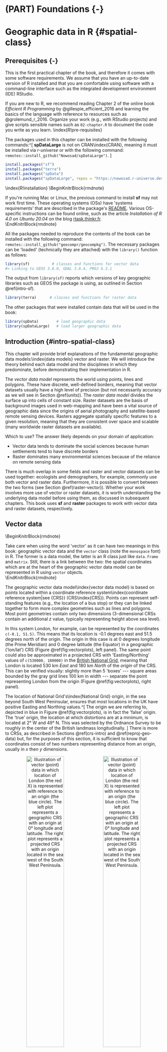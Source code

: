 # (PART) Foundations {-}

# Geographic data in R {#spatial-class}

## Prerequisites {-}

This is the first practical chapter of the book, and therefore it comes with some software requirements.
We assume that you have an up-to-date version of R installed and that you are comfortable using software with a command-line interface such as the integrated development environment (IDE) RStudio.
<!--or VSCode?-->

If you are new to R, we recommend reading Chapter 2 of the online book *Efficient R Programming* by @gillespie_efficient_2016 and learning the basics of the language with reference to resources such as @grolemund_r_2016.
Organize your work (e.g., with RStudio projects) and give scripts sensible names such as `02-chapter.R` to document the code you write as you learn.
\index{R!pre-requisites}

The packages used in this chapter can be installed with the following commands:^[
**spDataLarge** is not on CRAN\index{CRAN}, meaning it must be installed via *r-universe*  or with the following command: `remotes::install_github("Nowosad/spDataLarge")`.
]


```r
install.packages("sf")
install.packages("terra")
install.packages("spData")
install.packages("spDataLarge", repos = "https://nowosad.r-universe.dev")
```

\index{R!installation}
\BeginKnitrBlock{rmdnote}<div class="rmdnote">If you're running Mac or Linux, the previous command to install **sf** may not work first time.
These operating systems (OSs) have 'systems requirements' that are described in the package's [README](https://github.com/r-spatial/sf).
Various OS-specific instructions can be found online, such as the article *Installation of R 4.0 on Ubuntu 20.04* on the blog [rtask.thinkr.fr](https://rtask.thinkr.fr/installation-of-r-4-0-on-ubuntu-20-04-lts-and-tips-for-spatial-packages/).</div>\EndKnitrBlock{rmdnote}

All the packages needed to reproduce the contents of the book can be installed with the following command: `remotes::install_github("geocompr/geocompkg")`.
The necessary packages can be 'loaded' (technically they are attached) with the `library()` function as follows:


```r
library(sf)          # classes and functions for vector data
#> Linking to GEOS 3.8.0, GDAL 3.0.4, PROJ 6.3.1
```

The output from `library(sf)` reports which versions of key geographic libraries such as GEOS the package is using, as outlined in Section \@ref(intro-sf).


```r
library(terra)      # classes and functions for raster data
```

The other packages that were installed contain data that will be used in the book:


```r
library(spData)        # load geographic data
library(spDataLarge)   # load larger geographic data
```

## Introduction {#intro-spatial-class}

This chapter will provide brief explanations of the fundamental geographic data models:\index{data models} vector and raster.
We will introduce the theory behind each data model and the disciplines in which they predominate, before demonstrating their implementation in R.

The *vector data model* represents the world using points, lines and polygons.
These have discrete, well-defined borders, meaning that vector datasets usually have a high level of precision (but not necessarily accuracy as we will see in Section \@ref(units)).
The *raster data model* divides the surface up into cells of constant size.
Raster datasets are the basis of background images used in web-mapping and have been a vital source of geographic data since the origins of aerial photography and satellite-based remote sensing devices.
Rasters aggregate spatially specific features to a given resolution, meaning that they are consistent over space and scalable (many worldwide raster datasets are available).

Which to use?
The answer likely depends on your domain of application:

- Vector data tends to dominate the social sciences because human settlements tend to have discrete borders
- Raster dominates many environmental sciences because of the reliance on remote sensing data

There is much overlap in some fields and raster and vector datasets can be used together:
ecologists and demographers, for example, commonly use both vector and raster data.
Furthermore, it is possible to convert between the two forms (see Section \@ref(raster-vector)).
Whether your work involves more use of vector or raster datasets, it is worth understanding the underlying data model before using them, as discussed in subsequent chapters.
This book uses **sf** and **raster** packages to work with vector data and raster datasets, respectively.

## Vector data

\BeginKnitrBlock{rmdnote}<div class="rmdnote">Take care when using the word 'vector' as it can have two meanings in this book:
geographic vector data and the `vector` class (note the `monospace` font) in R.
The former is a data model, the latter is an R class just like `data.frame` and `matrix`.
Still, there is a link between the two: the spatial coordinates which are at the heart of the geographic vector data model can be represented in R using `vector` objects.</div>\EndKnitrBlock{rmdnote}

The geographic vector data model\index{vector data model} is based on points located within a coordinate reference system\index{coordinate reference system|see {CRS}} (CRS\index{CRS}).
Points can represent self-standing features (e.g., the location of a bus stop) or they can be linked together to form more complex geometries such as lines and polygons.
Most point geometries contain only two dimensions (3-dimensional CRSs contain an additional $z$ value, typically representing height above sea level).

In this system London, for example, can be represented by the coordinates `c(-0.1, 51.5)`.
This means that its location is -0.1 degrees east and 51.5 degrees north of the origin.
The origin in this case is at 0 degrees longitude (the Prime Meridian) and 0 degree latitude (the Equator) in a geographic ('lon/lat') CRS (Figure \@ref(fig:vectorplots), left panel).
The same point could also be approximated in a projected CRS with 'Easting/Northing' values of `c(530000, 180000)` in the [British National Grid](https://en.wikipedia.org/wiki/Ordnance_Survey_National_Grid), meaning that London is located 530 km *East* and 180 km *North* of the $origin$ of the CRS.
This can be verified visually: slightly more than 5 'boxes' --- square areas bounded by the gray grid lines 100 km in width --- separate the point representing London from the origin (Figure \@ref(fig:vectorplots), right panel).

The location of National Grid's\index{National Grid} origin, in the sea beyond South West Peninsular, ensures that most locations in the UK have positive Easting and Northing values.^[
The origin we are referring to, depicted in blue in Figure \@ref(fig:vectorplots), is in fact the 'false' origin.
The 'true' origin, the location at which distortions are at a minimum, is located at 2° W and 49° N.
This was selected by the Ordnance Survey to be roughly in the center of the British landmass longitudinally.
]
There is more to CRSs, as described in Sections \@ref(crs-intro) and \@ref(reproj-geo-data) but, for the purposes of this section, it is sufficient to know that coordinates consist of two numbers representing distance from an origin, usually in $x$ then $y$ dimensions.



<div class="figure" style="text-align: center">
<img src="figures/vector_lonlat.png" alt="Illustration of vector (point) data in which location of London (the red X) is represented with reference to an origin (the blue circle). The left plot represents a geographic CRS with an origin at 0° longitude and latitude. The right plot represents a projected CRS with an origin located in the sea west of the South West Peninsula." width="49%" /><img src="figures/vector_projected.png" alt="Illustration of vector (point) data in which location of London (the red X) is represented with reference to an origin (the blue circle). The left plot represents a geographic CRS with an origin at 0° longitude and latitude. The right plot represents a projected CRS with an origin located in the sea west of the South West Peninsula." width="49%" />
<p class="caption">(\#fig:vectorplots)Illustration of vector (point) data in which location of London (the red X) is represented with reference to an origin (the blue circle). The left plot represents a geographic CRS with an origin at 0° longitude and latitude. The right plot represents a projected CRS with an origin located in the sea west of the South West Peninsula.</p>
</div>

**sf** is a package providing a class system for geographic vector data.
Not only does **sf** supersede **sp**, it also provides a consistent command-line interface to GEOS\index{GEOS} and GDAL\index{GDAL}, superseding **rgeos** and **rgdal** (described in Section \@ref(the-history-of-r-spatial)).
This section introduces **sf** classes in preparation for subsequent chapters (Chapters \@ref(geometric-operations) and \@ref(read-write) cover the GEOS and GDAL interface, respectively).

### An introduction to simple features {#intro-sf}

Simple features is an [open standard](http://portal.opengeospatial.org/files/?artifact_id=25355) developed and endorsed by the Open Geospatial Consortium (OGC), a not-for-profit organization whose activities we will revisit in a later chapter (in Section \@ref(file-formats)).
\index{simple features |see {sf}}
Simple Features is a hierarchical data model that represents a wide range of geometry types.
Of 17 geometry types supported by the specification, only 7 are used in the vast majority of geographic research (see Figure \@ref(fig:sf-ogc));
these core geometry types are fully supported by the R package **sf** [@pebesma_simple_2018].^[
The full OGC standard includes rather exotic geometry types including 'surface' and 'curve' geometry types, which currently have limited application in real world applications.
All 17 types can be represented with the **sf** package, although (as of summer 2018) plotting only works for the 'core 7'.
]

<div class="figure" style="text-align: center">
<img src="figures/sf-classes.png" alt="Simple feature types fully supported by sf." width="60%" />
<p class="caption">(\#fig:sf-ogc)Simple feature types fully supported by sf.</p>
</div>

**sf** can represent all common vector geometry types (raster data classes are not supported by **sf**): points, lines, polygons and their respective 'multi' versions (which group together features of the same type into a single feature).
\index{sf}
\index{sf (package)|see {sf}}
**sf** also supports geometry collections, which can contain multiple geometry types in a single object.
**sf** provides the same functionality (and more) previously provided in three packages --- **sp** for data classes [@R-sp], **rgdal** for data read/write via an interface to GDAL and PROJ [@R-rgdal] and **rgeos** for spatial operations via an interface to GEOS [@R-rgeos].
To re-iterate the message from Chapter 1, geographic R packages have a long history of interfacing with lower level libraries, and **sf** continues this tradition with a unified interface to recent versions of the GEOS library for geometry operations, the GDAL library for reading and writing geographic data files, and the PROJ library for representing and transforming projected coordinate reference systems.
This is a notable achievement that reduces the headspace needed for 'context switching between' different packages and enables access to high-performance geographic libraries.
Documenation on **sf** can be found on its website and in 6 vignettes, which can be loaded as follows:


```r
vignette(package = "sf") # see which vignettes are available
vignette("sf1")          # an introduction to the package
```



As the first vignette explains, simple feature objects in R are stored in a data frame, with geographic data occupying a special column, usually named 'geom' or 'geometry'.
We will use the `world` dataset provided by the **spData**, loaded at the beginning of this chapter (see [nowosad.github.io/spData](https://nowosad.github.io/spData/) for a list of datasets loaded by the package).
`world` is a spatial object containing spatial and attribute columns, the names of which are returned by the function `names()` (the last column contains the geographic information):


```r
names(world)
#>  [1] "iso_a2"    "name_long" "continent" "region_un" "subregion" "type"     
#>  [7] "area_km2"  "pop"       "lifeExp"   "gdpPercap" "geom"
```

The contents of this `geom` column give `sf` objects their spatial powers: `world$geom` is a '[list column](https://jennybc.github.io/purrr-tutorial/ls13_list-columns.html)' that contains all the coordinates of the country polygons.
\index{list column}
The **sf** package provides a `plot()` method for visualizing geographic data:
the following command creates Figure \@ref(fig:world-all).


```r
plot(world)
```

<div class="figure" style="text-align: center">
<img src="02-spatial-data_files/figure-html/world-all-1.png" alt="A spatial plot of the world using the sf package, with a facet for each attribute." width="100%" />
<p class="caption">(\#fig:world-all)A spatial plot of the world using the sf package, with a facet for each attribute.</p>
</div>

Note that instead of creating a single map, as most GIS programs would, the `plot()` command has created multiple maps, one for each variable in the `world` datasets.
This behavior can be useful for exploring the spatial distribution of different variables and is discussed further in Section \@ref(basic-map) below.

Being able to treat spatial objects as regular data frames with spatial powers has many advantages, especially if you are already used to working with data frames.
The commonly used `summary()` function, for example, provides a useful overview of the variables within the `world` object.


```r
summary(world["lifeExp"])
#>     lifeExp                geom    
#>  Min.   :50.6   MULTIPOLYGON :177  
#>  1st Qu.:65.0   epsg:4326    :  0  
#>  Median :72.9   +proj=long...:  0  
#>  Mean   :70.9                      
#>  3rd Qu.:76.8                      
#>  Max.   :83.6                      
#>  NA's   :10
```

Although we have only selected one variable for the `summary` command, it also outputs a report on the geometry.
This demonstrates the 'sticky' behavior of the geometry columns of **sf** objects, meaning the geometry is kept unless the user deliberately removes them, as we'll see in Section \@ref(vector-attribute-manipulation).
The result provides a quick summary of both the non-spatial and spatial data contained in `world`: the mean average life expectancy is 71 years (ranging from less than 51 to more than 83 years with a median of 73 years) across all countries.

\BeginKnitrBlock{rmdnote}<div class="rmdnote">The word `MULTIPOLYGON` in the summary output above refers to the geometry type of features (countries) in the `world` object.
This representation is necessary for countries with islands such as Indonesia and Greece.
Other geometry types are described in Section \@ref(geometry).</div>\EndKnitrBlock{rmdnote}

It is worth taking a deeper look at the basic behavior and contents of this simple feature object, which can usefully be thought of as a '**s**patial data **f**rame'.

`sf` objects are easy to subset.
The code below shows its first two rows and three columns.
The output shows two major differences compared with a regular `data.frame`: the inclusion of additional geographic data (`geometry type`, `dimension`, `bbox` and CRS information - `epsg (SRID)`, `proj4string`), and the presence of a `geometry` column, here named `geom`:


```r
world_mini = world[1:2, 1:3]
world_mini
#> Simple feature collection with 2 features and 3 fields
#> Geometry type: MULTIPOLYGON
#> Dimension:     XY
#> Bounding box:  xmin: -180 ymin: -18.3 xmax: 180 ymax: -0.95
#> Geodetic CRS:  WGS 84
#> # A tibble: 2 × 4
#>   iso_a2 name_long continent                                                geom
#>   <chr>  <chr>     <chr>                                      <MULTIPOLYGON [°]>
#> 1 FJ     Fiji      Oceania   (((-180 -16.6, -180 -16.5, -180 -16, -180 -16.1, -…
#> 2 TZ     Tanzania  Africa    (((33.9 -0.95, 31.9 -1.03, 30.8 -1.01, 30.4 -1.13,…
```

All this may seem rather complex, especially for a class system that is supposed to be simple.
However, there are good reasons for organizing things this way and using **sf**.

Before describing each geometry type that the **sf** package supports, it is worth taking a step back to understand the building blocks of `sf` objects. 
Section \@ref(sf) shows how simple features objects are data frames, with special geometry columns.
These spatial columns are often called `geom` or `geometry`: `world$geom` refers to the spatial element of the `world` object described above.
These geometry columns are 'list columns' of class `sfc` (see Section \@ref(sfc)).
In turn, `sfc` objects are composed of one or more objects of class `sfg`: simple feature geometries that we describe in Section \@ref(sfg).
\index{sf!sfc}
\index{simple feature columns|see {sf!sfc}}

To understand how the spatial components of simple features work, it is vital to understand simple feature geometries.
For this reason we cover each currently supported simple features geometry type in Section \@ref(geometry) before moving on to describe how these can be represented in R using `sfg` objects, which form the basis of `sfc` and eventually full `sf` objects.

\BeginKnitrBlock{rmdnote}<div class="rmdnote">The preceding code chunk uses `=` to create a new object called `world_mini` in the command `world_mini = world[1:2, 1:3]`.
This is called assignment.
An equivalent command to achieve the same result is `world_mini <- world[1:2, 1:3]`.
Although 'arrow assigment' is more commonly used, we use 'equals assignment' because it's slightly faster to type and easier to teach due to compatibility with commonly used languages such as Python and JavaScript.
Which to use is largely a matter of preference as long as you're consistent (packages such as **styler** can be used to change style).</div>\EndKnitrBlock{rmdnote}

### Why simple features?

Simple features is a widely supported data model that underlies data structures in many GIS applications including QGIS\index{QGIS} and PostGIS\index{PostGIS}.
A major advantage of this is that using the data model ensures your work is cross-transferable to other set-ups, for example importing from and exporting to spatial databases.
\index{sf!why simple features}

A more specific question from an R perspective is "why use the **sf** package when **sp** is already tried and tested"?
There are many reasons (linked to the advantages of the simple features model):

- Fast reading and writing of data
- Enhanced plotting performance
- **sf** objects can be treated as data frames in most operations
- **sf** functions can be combined using `%>%` operator and works well with the [tidyverse](http://tidyverse.org/) collection of R packages\index{tidyverse}.
- **sf** function names are relatively consistent and intuitive (all begin with `st_`)

Due to such advantages, some spatial packages (including **tmap**, **mapview** and **tidycensus**) have added support for **sf**.
However, it will take many years for most packages to transition and some will never switch.
Fortunately, these can still be used in a workflow based on `sf` objects, by converting them to the `Spatial` class used in **sp**: 


```r
library(sp)
world_sp = as(world, Class = "Spatial")
# sp functions ...
```

`Spatial` objects can be converted back to `sf` in the same way or with `st_as_sf()`:


```r
world_sf = st_as_sf(world_sp)
```

### Basic map making {#basic-map}

Basic maps are created in **sf** with `plot()`.
By default this creates a multi-panel plot (like **sp**'s `spplot()`), one sub-plot for each variable of the object, as illustrated in the left-hand panel in Figure \@ref(fig:sfplot).
A legend or 'key' with a continuous color is produced if the object to be plotted has a single variable (see the right-hand panel).
Colors can also be set with `col = `, although this will not create a continuous palette or a legend. 
\index{map making!basic}


```r
plot(world[3:6])
plot(world["pop"])
```

<div class="figure" style="text-align: center">
<img src="02-spatial-data_files/figure-html/sfplot-1.png" alt="Plotting with sf, with multiple variables (left) and a single variable (right)." width="49%" /><img src="02-spatial-data_files/figure-html/sfplot-2.png" alt="Plotting with sf, with multiple variables (left) and a single variable (right)." width="49%" />
<p class="caption">(\#fig:sfplot)Plotting with sf, with multiple variables (left) and a single variable (right).</p>
</div>

Plots are added as layers to existing images by setting `add = TRUE`.^[
`plot()`ing of **sf** objects uses `sf:::plot.sf()` behind the scenes.
`plot()` is a generic method that behaves differently depending on the class of object being plotted.
]
To demonstrate this, and to provide a taster of content covered in Chapters \@ref(attr) and \@ref(spatial-operations) on attribute and spatial data operations, the subsequent code chunk combines countries in Asia:


```r
world_asia = world[world$continent == "Asia", ]
asia = st_union(world_asia)
```

We can now plot the Asian continent over a map of the world.
Note that the first plot must only have one facet for `add = TRUE` to work.
If the first plot has a key, `reset = FALSE` must be used (result not shown):


```r
plot(world["pop"], reset = FALSE)
plot(asia, add = TRUE, col = "red")
```

Adding layers in this way can be used to verify the geographic correspondence between layers: 
the `plot()` function is fast to execute and requires few lines of code, but does not create interactive maps with a wide range of options.
For more advanced map making we recommend using dedicated visualization packages such as **tmap** (see Chapter \@ref(adv-map)).

### Base plot arguments {#base-args}

There are various ways to modify maps with **sf**'s `plot()` method.
Because **sf** extends base R plotting methods `plot()`'s arguments such as `main =` (which specifies the title of the map) work with `sf` objects (see `?graphics::plot` and `?par`).^[
Note: many plot arguments are ignored in facet maps, when more than one `sf` column is plotted.
]
\index{base plot|see {map making}}
\index{map making!base plotting}

Figure \@ref(fig:contpop) illustrates this flexibility by overlaying circles, whose diameters (set with `cex =`) represent country populations, on a map of the world.
An unprojected version of this figure can be created with the following commands (see exercises at the end of this chapter and the script [`02-contplot.R`](https://github.com/Robinlovelace/geocompr/blob/main/code/02-contpop.R) to reproduce Figure \@ref(fig:contpop)):


```r
plot(world["continent"], reset = FALSE)
cex = sqrt(world$pop) / 10000
world_cents = st_centroid(world, of_largest = TRUE)
plot(st_geometry(world_cents), add = TRUE, cex = cex)
```

<div class="figure" style="text-align: center">
<img src="02-spatial-data_files/figure-html/contpop-1.png" alt="Country continents (represented by fill color) and 2015 populations (represented by circles, with area proportional to population)." width="100%" />
<p class="caption">(\#fig:contpop)Country continents (represented by fill color) and 2015 populations (represented by circles, with area proportional to population).</p>
</div>

The code above uses the function `st_centroid()` to convert one geometry type (polygons) to another (points) (see Chapter \@ref(geometric-operations)), the aesthetics of which are varied with the `cex` argument.

\index{bounding box}
**sf**'s plot method also has arguments specific to geographic data. `expandBB`, for example, can be used to plot an `sf` object in context:
it takes a numeric vector of length four that expands the bounding box of the plot relative to zero in the following order: bottom, left, top, right.
This is used to plot India in the context of its giant Asian neighbors, with an emphasis on China to the east, in the following code chunk, which generates Figure \@ref(fig:china) (see exercises below on adding text to plots):


```r
india = world[world$name_long == "India", ]
plot(st_geometry(india), expandBB = c(0, 0.2, 0.1, 1), col = "gray", lwd = 3)
plot(world_asia[0], add = TRUE)
```

<div class="figure" style="text-align: center">
<img src="02-spatial-data_files/figure-html/china-1.png" alt="India in context, demonstrating the expandBB argument." width="50%" />
<p class="caption">(\#fig:china)India in context, demonstrating the expandBB argument.</p>
</div>

Note the use of `[0]` to keep only the geometry column and `lwd` to emphasize India.
See Section \@ref(other-mapping-packages) for other visualization techniques for representing a range of geometry types, the subject of the next section.

### Geometry types {#geometry}

Geometries are the basic building blocks of simple features.
Simple features in R can take on one of the 17 geometry types supported by the **sf** package.
\index{geometry types|see {sf!geometry types}}
\index{sf!geometry types}
In this chapter we will focus on the seven most commonly used types: `POINT`, `LINESTRING`, `POLYGON`, `MULTIPOINT`, `MULTILINESTRING`, `MULTIPOLYGON` and `GEOMETRYCOLLECTION`.
Find the whole list of possible feature types in [the PostGIS manual ](http://postgis.net/docs/using_postgis_dbmanagement.html).

Generally, well-known binary (WKB) or well-known text (WKT) are the standard encoding for simple feature geometries.
\index{well-known text}
\index{WKT|see {well-known text}}
\index{well-known binary}
WKB representations are usually hexadecimal strings easily readable for computers.
This is why GIS and spatial databases use WKB to transfer and store geometry objects.
WKT, on the other hand, is a human-readable text markup description of simple features. 
Both formats are exchangeable, and if we present one, we will naturally choose the WKT representation.

The basis for each geometry type is the point. 
A point is simply a coordinate in 2D, 3D or 4D space (see `vignette("sf1")` for more information) such as (see left panel in Figure \@ref(fig:sfcs)):
\index{sf!point}

- `POINT (5 2)`

\index{sf!linestring}
A linestring is a sequence of points with a straight line connecting the points, for example (see middle panel in Figure \@ref(fig:sfcs)):

- `LINESTRING (1 5, 4 4, 4 1, 2 2, 3 2)`

A polygon is a sequence of points that form a closed, non-intersecting ring.
Closed means that the first and the last point of a polygon have the same coordinates (see right panel in Figure \@ref(fig:sfcs)).^[
By definition, a polygon has one exterior boundary (outer ring) and can have zero or more interior boundaries (inner rings), also known as holes.
A polygon with a hole would be, for example, `POLYGON ((1 5, 2 2, 4 1, 4 4, 1 5), (2 4, 3 4, 3 3, 2 3, 2 4))`
]
\index{sf!hole}

- Polygon without a hole: `POLYGON ((1 5, 2 2, 4 1, 4 4, 1 5))`

<div class="figure" style="text-align: center">
<img src="02-spatial-data_files/figure-html/sfcs-1.png" alt="Illustration of point, linestring and polygon geometries." width="100%" />
<p class="caption">(\#fig:sfcs)Illustration of point, linestring and polygon geometries.</p>
</div>



So far we have created geometries with only one geometric entity per feature.
However, **sf** also allows multiple geometries to exist within a single feature (hence the term 'geometry collection') using "multi" version of each geometry type:
\index{sf!multi features}

- Multipoint: `MULTIPOINT (5 2, 1 3, 3 4, 3 2)`
- Multilinestring: `MULTILINESTRING ((1 5, 4 4, 4 1, 2 2, 3 2), (1 2, 2 4))`
- Multipolygon: `MULTIPOLYGON (((1 5, 2 2, 4 1, 4 4, 1 5), (0 2, 1 2, 1 3, 0 3, 0 2)))`

<div class="figure" style="text-align: center">
<img src="02-spatial-data_files/figure-html/multis-1.png" alt="Illustration of multi* geometries." width="100%" />
<p class="caption">(\#fig:multis)Illustration of multi* geometries.</p>
</div>

Finally, a geometry collection can contain any combination of geometries including (multi)points and linestrings (see Figure \@ref(fig:geomcollection)):
\index{sf!geometry collection}

- Geometry collection: `GEOMETRYCOLLECTION (MULTIPOINT (5 2, 1 3, 3 4, 3 2), LINESTRING (1 5, 4 4, 4 1, 2 2, 3 2))`

<div class="figure" style="text-align: center">
<img src="02-spatial-data_files/figure-html/geomcollection-1.png" alt="Illustration of a geometry collection." width="33%" />
<p class="caption">(\#fig:geomcollection)Illustration of a geometry collection.</p>
</div>

### Simple feature geometries (sfg) {#sfg}

The `sfg` class represents the different simple feature geometry types in R: point, linestring, polygon (and their 'multi' equivalents, such as multipoints) or geometry collection.
\index{simple feature geometries|see {sf!sfg}}

Usually you are spared the tedious task of creating geometries on your own since you can simply import an already existing spatial file.
However, there are a set of functions to create simple feature geometry objects (`sfg`) from scratch if needed.
The names of these functions are simple and consistent, as they all start with the `st_`  prefix and end with the name of the geometry type in lowercase letters:

- A point: `st_point()`
- A linestring: `st_linestring()`
- A polygon: `st_polygon()`
- A multipoint: `st_multipoint()`
- A multilinestring: `st_multilinestring()`
- A multipolygon: `st_multipolygon()`
- A geometry collection: `st_geometrycollection()`

`sfg` objects can be created from three base R data types:

1. A numeric vector: a single point
2. A matrix: a set of points, where each row represents a point, a multipoint or linestring
3. A list: a collection of objects such as matrices, multilinestrings or geometry collections

The function `st_point()` creates single points from numeric vectors:


```r
st_point(c(5, 2))                 # XY point
#> POINT (5 2)
st_point(c(5, 2, 3))              # XYZ point
#> POINT Z (5 2 3)
st_point(c(5, 2, 1), dim = "XYM") # XYM point
#> POINT M (5 2 1)
st_point(c(5, 2, 3, 1))           # XYZM point
#> POINT ZM (5 2 3 1)
```

The results show that XY (2D coordinates), XYZ (3D coordinates) and XYZM (3D with an additional variable, typically measurement accuracy) point types are created from vectors of length 2, 3, and 4, respectively. 
The XYM type must be specified using the `dim` argument (which is short for dimension).

By contrast, use matrices in the case of multipoint (`st_multipoint()`) and linestring (`st_linestring()`) objects:


```r
# the rbind function simplifies the creation of matrices
## MULTIPOINT
multipoint_matrix = rbind(c(5, 2), c(1, 3), c(3, 4), c(3, 2))
st_multipoint(multipoint_matrix)
#> MULTIPOINT ((5 2), (1 3), (3 4), (3 2))
## LINESTRING
linestring_matrix = rbind(c(1, 5), c(4, 4), c(4, 1), c(2, 2), c(3, 2))
st_linestring(linestring_matrix)
#> LINESTRING (1 5, 4 4, 4 1, 2 2, 3 2)
```

Finally, use lists for the creation of multilinestrings, (multi-)polygons and geometry collections:


```r
## POLYGON
polygon_list = list(rbind(c(1, 5), c(2, 2), c(4, 1), c(4, 4), c(1, 5)))
st_polygon(polygon_list)
#> POLYGON ((1 5, 2 2, 4 1, 4 4, 1 5))
```


```r
## POLYGON with a hole
polygon_border = rbind(c(1, 5), c(2, 2), c(4, 1), c(4, 4), c(1, 5))
polygon_hole = rbind(c(2, 4), c(3, 4), c(3, 3), c(2, 3), c(2, 4))
polygon_with_hole_list = list(polygon_border, polygon_hole)
st_polygon(polygon_with_hole_list)
#> POLYGON ((1 5, 2 2, 4 1, 4 4, 1 5), (2 4, 3 4, 3 3, 2 3, 2 4))
```


```r
## MULTILINESTRING
multilinestring_list = list(rbind(c(1, 5), c(4, 4), c(4, 1), c(2, 2), c(3, 2)), 
                            rbind(c(1, 2), c(2, 4)))
st_multilinestring((multilinestring_list))
#> MULTILINESTRING ((1 5, 4 4, 4 1, 2 2, 3 2), (1 2, 2 4))
```


```r
## MULTIPOLYGON
multipolygon_list = list(list(rbind(c(1, 5), c(2, 2), c(4, 1), c(4, 4), c(1, 5))),
                         list(rbind(c(0, 2), c(1, 2), c(1, 3), c(0, 3), c(0, 2))))
st_multipolygon(multipolygon_list)
#> MULTIPOLYGON (((1 5, 2 2, 4 1, 4 4, 1 5)), ((0 2, 1 2, 1 3, 0 3, 0 2)))
```


```r
## GEOMETRYCOLLECTION
gemetrycollection_list = list(st_multipoint(multipoint_matrix),
                              st_linestring(linestring_matrix))
st_geometrycollection(gemetrycollection_list)
#> GEOMETRYCOLLECTION (MULTIPOINT (5 2, 1 3, 3 4, 3 2),
#>   LINESTRING (1 5, 4 4, 4 1, 2 2, 3 2))
```

### Simple feature columns (sfc) {#sfc}

One `sfg` object contains only a single simple feature geometry. 
A simple feature geometry column (`sfc`) is a list of `sfg` objects, which is additionally able to contain information about the coordinate reference system in use.
For instance, to combine two simple features into one object with two features, we can use the `st_sfc()` function. 
\index{sf!simple feature columns (sfc)}
This is important since `sfc` represents the geometry column in **sf** data frames:


```r
# sfc POINT
point1 = st_point(c(5, 2))
point2 = st_point(c(1, 3))
points_sfc = st_sfc(point1, point2)
points_sfc
#> Geometry set for 2 features 
#> Geometry type: POINT
#> Dimension:     XY
#> Bounding box:  xmin: 1 ymin: 2 xmax: 5 ymax: 3
#> CRS:           NA
#> POINT (5 2)
#> POINT (1 3)
```

In most cases, an `sfc` object contains objects of the same geometry type.
Therefore, when we convert `sfg` objects of type polygon into a simple feature geometry column, we would also end up with an `sfc` object of type polygon, which can be verified with `st_geometry_type()`. 
Equally, a geometry column of multilinestrings would result in an `sfc` object of type multilinestring:


```r
# sfc POLYGON
polygon_list1 = list(rbind(c(1, 5), c(2, 2), c(4, 1), c(4, 4), c(1, 5)))
polygon1 = st_polygon(polygon_list1)
polygon_list2 = list(rbind(c(0, 2), c(1, 2), c(1, 3), c(0, 3), c(0, 2)))
polygon2 = st_polygon(polygon_list2)
polygon_sfc = st_sfc(polygon1, polygon2)
st_geometry_type(polygon_sfc)
#> [1] POLYGON POLYGON
#> 18 Levels: GEOMETRY POINT LINESTRING POLYGON MULTIPOINT ... TRIANGLE
```


```r
# sfc MULTILINESTRING
multilinestring_list1 = list(rbind(c(1, 5), c(4, 4), c(4, 1), c(2, 2), c(3, 2)), 
                            rbind(c(1, 2), c(2, 4)))
multilinestring1 = st_multilinestring((multilinestring_list1))
multilinestring_list2 = list(rbind(c(2, 9), c(7, 9), c(5, 6), c(4, 7), c(2, 7)), 
                            rbind(c(1, 7), c(3, 8)))
multilinestring2 = st_multilinestring((multilinestring_list2))
multilinestring_sfc = st_sfc(multilinestring1, multilinestring2)
st_geometry_type(multilinestring_sfc)
#> [1] MULTILINESTRING MULTILINESTRING
#> 18 Levels: GEOMETRY POINT LINESTRING POLYGON MULTIPOINT ... TRIANGLE
```

It is also possible to create an `sfc` object from `sfg` objects with different geometry types:


```r
# sfc GEOMETRY
point_multilinestring_sfc = st_sfc(point1, multilinestring1)
st_geometry_type(point_multilinestring_sfc)
#> [1] POINT           MULTILINESTRING
#> 18 Levels: GEOMETRY POINT LINESTRING POLYGON MULTIPOINT ... TRIANGLE
```

As mentioned before, `sfc` objects can additionally store information on the coordinate reference systems (CRS).
To specify a certain CRS, we can use the `epsg (SRID)` or `proj4string` attributes of an `sfc` object.
The default value of `epsg (SRID)` and `proj4string` is `NA` (*Not Available*), as can be verified with `st_crs()`:


```r
st_crs(points_sfc)
#> Coordinate Reference System: NA
```

All geometries in an `sfc` object must have the same CRS.
We can add coordinate reference system as a `crs` argument of `st_sfc()`. 
This argument accepts an integer with the `epsg` code such as `4326`, which automatically adds the 'proj4string' (see Section \@ref(crs-intro)):


```r
# EPSG definition
points_sfc_wgs = st_sfc(point1, point2, crs = 4326)
st_crs(points_sfc_wgs)
#> Coordinate Reference System:
#>   User input: EPSG:4326 
#>   wkt:
#> GEOGCRS["WGS 84",
#>     DATUM["World Geodetic System 1984",
#>         ELLIPSOID["WGS 84",6378137,298.257223563,
#>             LENGTHUNIT["metre",1]]],
#>     PRIMEM["Greenwich",0,
#>         ANGLEUNIT["degree",0.0174532925199433]],
#>     CS[ellipsoidal,2],
#>         AXIS["geodetic latitude (Lat)",north,
#>             ORDER[1],
#>             ANGLEUNIT["degree",0.0174532925199433]],
#>         AXIS["geodetic longitude (Lon)",east,
#>             ORDER[2],
#>             ANGLEUNIT["degree",0.0174532925199433]],
#>     USAGE[
#>         SCOPE["unknown"],
#>         AREA["World"],
#>         BBOX[-90,-180,90,180]],
#>     ID["EPSG",4326]]
```

It also accepts a raw proj4string (result not shown):


```r
# PROJ4STRING definition
st_sfc(point1, point2, crs = "+proj=longlat +datum=WGS84 +no_defs")
```

\BeginKnitrBlock{rmdnote}<div class="rmdnote">Sometimes `st_crs()` will return a `proj4string` but not an `epsg` code. 
This is because there is no general method to convert from `proj4string` to `epsg` (see Chapter \@ref(reproj-geo-data)).</div>\EndKnitrBlock{rmdnote}

### The sf class {#sf}

Sections \@ref(geometry) to \@ref(sfc) deal with purely geometric objects, 'sf geometry' and 'sf column' objects, respectively.
These are geographic building blocks of geographic vector data represented as simple features.
The final building block is non-geographic attributes, representing the name of the feature or other attributes such as measured values, groups, and other things.
\index{sf!class}

To illustrate attributes, we will represent a temperature of 25°C in London on June 21^st^, 2017.
This example contains a geometry (the coordinates), and three attributes with three different classes (place name, temperature and date).^[
Other attributes might include an urbanity category (city or village), or a remark if the measurement was made using an automatic station.
]
Objects of class `sf` represent such data by combining the attributes (`data.frame`) with the simple feature geometry column (`sfc`).
They are created with `st_sf()` as illustrated below, which creates the London example described above:


```r
lnd_point = st_point(c(0.1, 51.5))                 # sfg object
lnd_geom = st_sfc(lnd_point, crs = 4326)           # sfc object
lnd_attrib = data.frame(                           # data.frame object
  name = "London",
  temperature = 25,
  date = as.Date("2017-06-21")
  )
lnd_sf = st_sf(lnd_attrib, geometry = lnd_geom)    # sf object
```

What just happened? First, the coordinates were used to create the simple feature geometry (`sfg`).
Second, the geometry was converted into a simple feature geometry column (`sfc`), with a CRS.
Third, attributes were stored in a `data.frame`, which was combined with the `sfc` object with `st_sf()`.
This results in an `sf` object, as demonstrated below (some output is omitted):


```r
lnd_sf
#> Simple feature collection with 1 features and 3 fields
#> ...
#>     name temperature       date         geometry
#> 1 London          25 2017-06-21 POINT (0.1 51.5)
```


```r
class(lnd_sf)
#> [1] "sf"         "data.frame"
```

The result shows that `sf` objects actually have two classes, `sf` and `data.frame`.
Simple features are simply data frames (square tables), but with spatial attributes stored in a list column, usually called `geometry`, as described in Section \@ref(intro-sf).
This duality is central to the concept of simple features:
most of the time a `sf` can be treated as and behaves like a `data.frame`.
Simple features are, in essence, data frames with a spatial extension.



## Raster data

The spatial raster data model represents the world with the continuous grid of cells (often also called pixels; Figure \@ref(fig:raster-intro-plot):A).
This data model often refers to so-called regular grids, in which each cell has the same, constant size -- and we will focus on the regular grids in this book only.
However, several other types of grids exist, including rotated, sheared, rectilinear, and curvilinear grids (see Chapter 1 of @pebesma_spatial_2022 or Chapter 2 of @tennekes_elegant_2022).

The raster data model usually consists of a raster header\index{raster!header}
and a matrix (with rows and columns) representing equally spaced cells (often also called pixels; Figure \@ref(fig:raster-intro-plot):A).^[
Depending on the file format the header is part of the actual image data file, e.g., GeoTIFF, or stored in an extra header or world file, e.g., ASCII grid formats. 
There is also the headerless (flat) binary raster format which should facilitate the import into various software programs.]
The raster header\index{raster!header} defines the coordinate reference system, the extent and the origin.
\index{raster}
\index{raster data model}
The origin (or starting point) is frequently the coordinate of the lower-left corner of the matrix (the **terra** package, however, uses the upper left corner, by default (Figure  \@ref(fig:raster-intro-plot):B)).
The header defines the extent via the number of columns, the number of rows and the cell size resolution.
Hence, starting from the origin, we can easily access and modify each single cell by either using the ID of a cell (Figure  \@ref(fig:raster-intro-plot):B) or by explicitly specifying the rows and columns.
This matrix representation avoids storing explicitly the coordinates for the four corner points (in fact it only stores one coordinate, namely the origin) of each cell corner as would be the case for rectangular vector polygons.
This and map algebra (Section \@ref(map-algebra)) makes raster processing much more efficient and faster than vector data processing.
However, in contrast to vector data, the cell of one raster layer can only hold a single value.
The value might be numeric or categorical (Figure \@ref(fig:raster-intro-plot):C).

<div class="figure" style="text-align: center">
<img src="02-spatial-data_files/figure-html/raster-intro-plot-1.png" alt="Raster data types: (A) cell IDs, (B) cell values, (C) a colored raster map." width="100%" />
<p class="caption">(\#fig:raster-intro-plot)Raster data types: (A) cell IDs, (B) cell values, (C) a colored raster map.</p>
</div>

Raster maps usually represent continuous phenomena such as elevation, temperature, population density or spectral data (Figure \@ref(fig:raster-intro-plot2)).
Of course, we can represent discrete features such as soil or land-cover classes also with the help of a raster data model (Figure \@ref(fig:raster-intro-plot2)).
Consequently, the discrete borders of these features become blurred, and depending on the spatial task a vector representation might be more suitable.

<div class="figure" style="text-align: center">
<img src="02-spatial-data_files/figure-html/raster-intro-plot2-1.png" alt="Examples of continuous and categorical rasters." width="100%" />
<p class="caption">(\#fig:raster-intro-plot2)Examples of continuous and categorical rasters.</p>
</div>

### R packages for raster data handling

<!--jn:toDo - update:-->
<!-- one intro paragraph about terra + stars -->
<!-- maybe also add comparison table -->



### An introduction to terra

The **terra** package supports raster objects in R. 
It provides an extensive set of functions to create, read, export, manipulate and process raster datasets.
Aside from general raster data manipulation, **terra** provides many low-level functions that can form the basis to develop more advanced raster functionality.
\index{terra (package)|see {terra}}
**terra** also lets you work on large raster datasets that are too large to fit into the main memory. 
In this case, **terra** provides the possibility to divide the raster into smaller chunks, and processes these iteratively instead of loading the whole raster file into RAM.

For the illustration of **terra** concepts, we will use datasets from the **spDataLarge**.
It consists of a few raster objects and one vector object covering an area of the Zion National Park (Utah, USA).
For example, `srtm.tif` is a digital elevation model of this area (for more details, see its documentation `?srtm`).
First, let's create a `SpatRaster` object named `my_rast`:


```r
raster_filepath = system.file("raster/srtm.tif", package = "spDataLarge")
my_rast = rast(raster_filepath)
```

Typing the name of the raster into the console, will print out the raster header (dimensions, resolution, extent, CRS) and some additional information (class, data source, summary of the raster values): 


```r
my_rast
#> class       : SpatRaster 
#> dimensions  : 457, 465, 1  (nrow, ncol, nlyr)
#> resolution  : 0.000833, 0.000833  (x, y)
#> extent      : -113, -113, 37.1, 37.5  (xmin, xmax, ymin, ymax)
#> coord. ref. : lon/lat WGS 84 (EPSG:4326) 
#> source      : srtm.tif 
#> name        : srtm 
#> min value   : 1024 
#> max value   : 2892
```

Dedicated functions report each component: `dim(my_rast)` returns the number of rows, columns and layers; `ncell()` the number of cells (pixels); `res()` the spatial resolution; `ext()` its spatial extent; and `crs()` its coordinate reference system (raster reprojection is covered in Section \@ref(reprojecting-raster-geometries)).
`inMemory()` reports whether the raster data is stored in memory or on disk.

`help("terra-package")` returns a full list of all available **terra** functions.

### Basic map making {#basic-map-raster}

Similar to the **sf** package, **terra** also provides `plot()` methods for its own classes.
\index{map making!basic raster}


```r
plot(my_rast)
```

<div class="figure" style="text-align: center">
<img src="02-spatial-data_files/figure-html/basic-new-raster-plot-1.png" alt="Basic raster plot." width="100%" />
<p class="caption">(\#fig:basic-new-raster-plot)Basic raster plot.</p>
</div>

There are several other approaches for plotting raster data in R that are outside the scope of this section, including:

- `plotRGB()` function from the **terra** package to create *a Red-Green-Blue plot* based on three layers in a `SpatRaster` object
- packages such as **tmap** to create static and interactive maps of raster and vector objects (see Chapter \@ref(adv-map)) 
- functions, for example `levelplot()` from the **rasterVis** package, to create facets, a common technique for visualizing change over time

### Raster classes {#raster-classes}

The `SpatRaster` class represents rasters object in **terra**.
The easiest way to create a raster object in R is to read-in a raster file from disk or from a server (Section \@ref(raster-data-1).
\index{raster!class}


```r
single_raster_file = system.file("raster/srtm.tif", package = "spDataLarge")
single_rast = rast(raster_filepath)
```

The **terra** package supports numerous drivers with the help of the GDAL library.
Rasters from files are usually not read entirely into RAM, with an exception of their header and a pointer to the file itself.

Rasters can also be created from scratch using the same `rast()` function.
This is illustrated in the subsequent code chunk, which results in a new `SpatRaster` object.
The resulting raster consists of 36 cells (6 columns and 6 rows specified by `nrows` and `ncols`) centered around the Prime Meridian and the Equator (see `xmin`, `xmax`, `ymin` and `ymax` parameters).
The default CRS of raster objects is WGS84, but can be changed with the `crs` argument.
This means the unit of the resolution is in degrees which we set to 0.5 (`resolution`). 
Values (`vals`) are assigned to each cell: 1 to cell 1, 2 to cell 2, and so on.
Remember: `rast()` fills cells row-wise (unlike `matrix()`) starting at the upper left corner, meaning the top row contains the values 1 to 6, the second 7 to 12, etc.


```r
new_raster = rast(nrows = 6, ncols = 6, resolution = 0.5, 
                  xmin = -1.5, xmax = 1.5, ymin = -1.5, ymax = 1.5,
                  vals = 1:36)
```

For other ways of creating raster objects, see `?rast`.

The `SpatRaster` class also handles multiple layers, which typically correspond to a single multispectral satellite file or a time-series of rasters.


```r
multi_raster_file = system.file("raster/landsat.tif", package = "spDataLarge")
multi_rast = rast(multi_raster_file)
multi_rast
#> class       : SpatRaster 
#> dimensions  : 1428, 1128, 4  (nrow, ncol, nlyr)
#> resolution  : 30, 30  (x, y)
#> extent      : 301905, 335745, 4111245, 4154085  (xmin, xmax, ymin, ymax)
#> coord. ref. : WGS 84 / UTM zone 12N (EPSG:32612) 
#> source      : landsat.tif 
#> names       : lan_1, lan_2, lan_3, lan_4 
#> min values  :  7550,  6404,  5678,  5252 
#> max values  : 19071, 22051, 25780, 31961
```

`nlyr()` retrieves the number of layers stored in a `SpatRaster` object:


```r
nlyr(multi_rast)
#> [1] 4
```

For multi-layer raster objects, layers can be selected with `terra::subset()`.^[The `[[` and `$` operators can also be used for layers' selection.]
It accepts a layer number or its name as the second argument:


```r
multi_rast3 = subset(multi_rast, 3)
multi_rast4 = subset(multi_rast, 4)
```

The opposite operation, combining several `SpatRaster` objects into one, can be done using the `c` function:


```r
multi_rast34 = c(multi_rast3, multi_rast4)
```

\BeginKnitrBlock{rmdnote}<div class="rmdnote">Most `SpatRaster` objects do not store raster values, but rather a pointer to the file itself.
This has a significant side-effect -- they cannot be directly saved to `".rds"` or `".rda"` files or used in cluster computing.
In these cases, there are two possible solutions: (1) use of the `wrap()` function that creates a special kind of temporary object that can be saved as an R object or using in cluster computing, or (2) save the object as a regular raster with `writeRaster()`.</div>\EndKnitrBlock{rmdnote}

<!--jn:toDo-->
<!--consider new section with other data models-->
<!-- e.g. point clouds, data cubes, meshes, etc. -->

## Coordinate Reference Systems {#crs-intro}

\index{CRS!introduction}
Vector and raster spatial data types share concepts intrinsic to spatial data.
Perhaps the most fundamental of these is the Coordinate Reference System (CRS), which defines how the spatial elements of the data relate to the surface of the Earth (or other bodies).
CRSs are either geographic or projected, as introduced at the beginning of this chapter (see Figure \@ref(fig:vectorplots)).
This section will explain each type, laying the foundations for Section \@ref(reproj-geo-data) on CRS transformations.

### Geographic coordinate systems

\index{CRS!geographic}
Geographic coordinate systems identify any location on the Earth's surface using two values --- longitude and latitude (see left panel of Figure \@ref(fig:vector-crs)). 
*Longitude* is location in the East-West direction in angular distance from the Prime Meridian plane.
*Latitude* is angular distance North or South of the equatorial plane.
Distances in geographic CRSs are therefore not measured in meters.
This has important consequences, as demonstrated in Section \@ref(reproj-geo-data).

The surface of the Earth in geographic coordinate systems is represented by a spherical or ellipsoidal surface.
Spherical models assume that the Earth is a perfect sphere of a given radius -- they have the advantage of simplicity but, at the same time, they are inaccurate: the Earth is not a sphere!
Ellipsoidal models are defined by two parameters: the equatorial radius and the polar radius.
These are suitable because the Earth is compressed: the equatorial radius is around 11.5 km longer than the polar radius [@maling_coordinate_1992].^[
The degree of compression is often referred to as *flattening*, defined in terms of the equatorial radius ($a$) and polar radius ($b$) as follows: $f = (a - b) / a$. The terms *ellipticity* and *compression* can also be used.
Because $f$ is a rather small value, digital ellipsoid models use the 'inverse flattening' ($rf = 1/f$) to define the Earth's compression.
Values of $a$ and $rf$ in various ellipsoidal models can be seen by executing `sf_proj_info(type = "ellps")`.
]

Ellipsoids are part of a wider component of CRSs: the *datum*.
This contains information on what ellipsoid to use and the precise relationship between the Cartesian coordinates and location on the Earth's surface.
There are two types of datum --- geocentric (such as `WGS84`) and local (such as `NAD83`).
You can see examples of these two types of datums in Figure \@ref(fig:datum-fig).
Black lines represent a *geocentric datum*, which center is located in the Earth's center of gravity and is not optimized for a specific location.
In a *local datum*, shown as a purple dashed line, the ellipsoidal surface is shifted to align with the surface at a particular location.
These allow local variations in Earth's surface, for example due to large mountain ranges, to be accounted for in a local CRS.
This can be seen in Figure \@ref(fig:datum-fig), where the local datum is fitted to the area of Philippines, but is misaligned with most of the rest of the planet's surface. 
Both datums in Figure \@ref(fig:datum-fig) are put on top of a geoid - a model of global mean sea level.^[Please note that the geoid on the Figure exaggerates the bumpy surface of the geoid by a factor of 10,000 to highlight the irregular shape of the planet.]

(ref:datum-fig) Geocentric and local geodetic datums shown on top of a geoid (in false color and the vertical exaggeration by 10,000 scale factor). Image of the geoid is adapted from the work of @essd-11-647-2019.

<div class="figure" style="text-align: center">
<img src="figures/02_datum_fig.png" alt="(ref:datum-fig)" width="100%" />
<p class="caption">(\#fig:datum-fig)(ref:datum-fig)</p>
</div>

### Projected coordinate reference systems 

\index{CRS!projected}
All projected CRSs are based on a geographic CRS, described in the previous section, and rely on map projections to convert the three-dimensional surface of the Earth into Easting and Northing (x and y) values in a projected CRS.
Projected CRSs are based on Cartesian coordinates on an implicitly flat surface (right panel of Figure \@ref(fig:vector-crs)).
They have an origin, x and y axes, and a linear unit of measurement such as meters.

This transition cannot be done without adding some deformations.
Therefore, some properties of the Earth's surface are distorted in this process, such as area, direction, distance, and shape.
A projected coordinate system can preserve only one or two of those properties.
Projections are often named based on a property they preserve: equal-area preserves area, azimuthal preserve direction, equidistant preserve distance, and conformal preserve local shape.

There are three main groups of projection types - conic, cylindrical, and planar (azimuthal).
In a conic projection, the Earth's surface is projected onto a cone along a single line of tangency or two lines of tangency. 
Distortions are minimized along the tangency lines and rise with the distance from those lines in this projection.
Therefore, it is the best suited for maps of mid-latitude areas.
A cylindrical projection maps the surface onto a cylinder.
This projection could also be created by touching the Earth's surface along a single line of tangency or two lines of tangency. 
Cylindrical projections are used most often when mapping the entire world.
A planar projection projects data onto a flat surface touching the globe at a point or along a line of tangency. 
It is typically used in mapping polar regions.
`sf_proj_info(type = "proj")` gives a list of the available projections supported by the PROJ library.

A quick summary of different projections, their types, properties, and suitability can be found in @_map_1993.

<div class="figure" style="text-align: center">
<img src="figures/02_vector_crs.png" alt="Examples of geographic (WGS 84; left) and projected (NAD83 / UTM zone 12N; right) coordinate systems for a vector data type." width="100%" />
<p class="caption">(\#fig:vector-crs)Examples of geographic (WGS 84; left) and projected (NAD83 / UTM zone 12N; right) coordinate systems for a vector data type.</p>
</div>

### CRSs in R {#crs-in-r}

\index{CRS!EPSG}
\index{CRS!WKT2}
\index{CRS!proj4string}
Spatial R packages support a wide range of CRSs and they use the long-established [PROJ](https://proj.org) library.
Two recommend ways to describe CRSs in R are (a) Spatial Reference System Identifier (SRID) or (b) well-known text (known as WKT2^[
Several WKT dialects were created to describe CRSs, including ESRI WKT, GDAL WKT1, and the current WKT2:2018 [@lott_geographic_2015]]) definitions.
Both of these approaches have advantages and disadvantages. 

A SRID is a unique value used to identify coordinate reference system definitions in a form of *AUTHORITY:CODE*.
The most popular registry of SRIDs is *EPSG*, however, other registries, such as *ESRI* or *OGR*, exist.
For example, *EPSG:4326* represents the latitude/longitude WGS84 CRS, and *ESRI:54030* - Robinson projection.
SRIDs are usually short and therefore easier to remember. 
Each SRID is associated with a well-known text (WKT2) definition of the coordinate reference system. 

A WKT2 describes coordinate reference systems (CRSs) and coordinates operations between them in the form of well-known text strings.
It is exhaustive, detailed, and precise (as you can see later in this section), allowing for unambiguous CRSs storage and transformations.
It consists of all information about any given CRS, including its datum and ellipsoid, prime meridian, projection, units, etc.
This feature also makes the WKT2 approach more complicated
and usually too complex to be manually defined.

In the past, the `proj4string` definitions, was the standard way to specify coordinate operations and store CRSs.
These string representations, built on a key=value form (e.g, `+proj=longlat +datum=WGS84 +no_defs`), are, however, currently discouraged in most cases.
PROJ version 6 and further still allows to use `proj4string`s to define coordinate operations, but some `proj4string` keys are no longer supported or are not advisable to use (e.g., `+nadgrids`, `+towgs84`, `+k`, `+init=epsg:`) and only three datums (i.e., WGS84, NAD83, and NAD27) can be directly set in `proj4string`.
Importantly, `proj4string`s are not used to store CRSs anymore.
Longer explanations on the recent changes in the PROJ library and why `proj4string` was replaced by `WKT2` can be found in @bivand_progress_2020a, Chapter 2 of @pebesma_spatial_2022, and [blog post by Floris Vanderhaeghe](https://inbo.github.io/tutorials/tutorials/spatial_crs_coding/).

Let's look at how CRSs are stored in R spatial objects and how they can be set.
For this, we need to read-in a vector dataset:


```r
vector_filepath = system.file("shapes/world.gpkg", package = "spData")
new_vector = read_sf(vector_filepath)
```

Our new object, `new_vector`, is a polygon representing a world map data (`?spData::world`).
In **sf** the CRS of an object can be retrieved using `st_crs()`.


```r
st_crs(new_vector) # get CRS
#> Coordinate Reference System:
#>   User input: WGS 84 
#>   wkt:
#> GEOGCRS["WGS 84",
#>     DATUM["World Geodetic System 1984",
#>         ELLIPSOID["WGS 84",6378137,298.257223563,
#>             LENGTHUNIT["metre",1]]],
#>     PRIMEM["Greenwich",0,
#>         ANGLEUNIT["degree",0.0174532925199433]],
#>     CS[ellipsoidal,2],
#>         AXIS["geodetic latitude (Lat)",north,
#>             ORDER[1],
#>             ANGLEUNIT["degree",0.0174532925199433]],
#>         AXIS["geodetic longitude (Lon)",east,
#>             ORDER[2],
#>             ANGLEUNIT["degree",0.0174532925199433]],
#>     USAGE[
#>         SCOPE["unknown"],
#>         AREA["World"],
#>         BBOX[-90,-180,90,180]],
#>     ID["EPSG",4326]]
```

CRS in the `sf` objects is a list of two elements - `input` and `wkt`.
The `input` element is quite flexible, and depending on the input file or user input, can contain SRID representation (e.g., `"EPSG:4326"`), CRS's name (e.g., `"WGS84"`), or even `proj4string` definition.
The `wkt` element stores the WKT2 representation, which is used when saving the object to a file or doing any coordinate operations.
Above, we can see that the `new_vector` object has the WGS84 ellipsoid, uses the Greenwich prime meridian, and the latitude and longitude axis order.
In this case, we also have some additional elements, such as `USAGE` explaining the area suitable for the use of this CRS, and `ID` pointing to the CRS's SRID - `"EPSG:4326"`.

The `st_crs` function also has one helpful feature -- we can retrieve some additional information about the used CRS. 
For example, try to run:

- `st_crs(new_vector)$IsGeographic` to check is the CRS is geographic or not
- `st_crs(new_vector)$units_gdal` to find out the CRS units
- `st_crs(new_vector)$srid` extracts its SRID (when available)
- `st_crs(new_vector)$proj4string` extracts the `proj4string` representation

In cases when a coordinate reference system (CRS) is missing or the wrong CRS is set, the `st_set_crs()` function can be used:


```r
new_vector = st_set_crs(new_vector, "EPSG:4326") # set CRS
```

The second argument in the above function could be either SRID (`"EPSG:4326"` in the example), complete WKT2 representation, `proj4string`, or CRS extracted from the existing object with `st_crs()`.

The `crs()` function can be used to access CRS information from a `SpatRaster` object^[Use the `cat()` (e.g., `cat(crs(my_rast))`) function to print it nicely.]: 


```r
crs(my_rast) # get CRS
#> [1] "GEOGCRS[\"WGS 84\",\n    DATUM[\"World Geodetic System 1984\",\n        ELLIPSOID[\"WGS 84\",6378137,298.257223563,\n            LENGTHUNIT[\"metre\",1]]],\n    PRIMEM[\"Greenwich\",0,\n        ANGLEUNIT[\"degree\",0.0174532925199433]],\n    CS[ellipsoidal,2],\n        AXIS[\"geodetic latitude (Lat)\",north,\n            ORDER[1],\n            ANGLEUNIT[\"degree\",0.0174532925199433]],\n        AXIS[\"geodetic longitude (Lon)\",east,\n            ORDER[2],\n            ANGLEUNIT[\"degree\",0.0174532925199433]],\n    ID[\"EPSG\",4326]]"
```

The output is the WKT2 representation of CRS. 

The same function, `crs()`, is can be also used to set a CRS for raster objects.


```r
crs(my_rast) = "EPSG:26912" # set CRS
```

Here, we can use either SRID, complete WKT2 representation, `proj4string`, or CRS extracted from other existing object with `crs()`.

Importantly, the `st_crs()` and `crs()` functions do not alter coordinates' values or geometries.
Their role is only to set a metadata information about the object CRS.
We will expand on CRSs and explain how to project from one CRS to another in Chapter \@ref(reproj-geo-data).

## Units
<!--rl-->

<!-- https://cran.r-project.org/web/packages/units/vignettes/measurement_units_in_R.html -->
An important feature of CRSs is that they contain information about spatial units.
Clearly, it is vital to know whether a house's measurements are in feet or meters, and the same applies to maps.
It is good cartographic practice to add a *scale bar* or some other distance indicator onto maps to demonstrate the relationship between distances on the page or screen and distances on the ground.
Likewise, it is important to formally specify the units in which the geometry data or cells are measured to provide context, and ensure that subsequent calculations are done in context.

A novel feature of geometry data in `sf` objects is that they have *native support* for units.
This means that distance, area and other geometric calculations in **sf** return values that come with a `units` attribute, defined by the **units** package [@pebesma_measurement_2016].
This is advantageous, preventing confusion caused by different units (most CRSs use meters, some use feet) and providing information on dimensionality.
This is demonstrated in the code chunk below, which calculates the area of Luxembourg:
\index{units}
\index{sf!units}


```r
luxembourg = world[world$name_long == "Luxembourg", ]
```


```r
st_area(luxembourg) # requires the s2 package in recent versions of sf
#> 2.41e+09 [m^2]
```

The output is in units of square meters (m^2^), showing that the result represents two-dimensional space.
This information, stored as an attribute (which interested readers can discover with `attributes(st_area(luxembourg))`), can feed into subsequent calculations that use units, such as population density (which is measured in people per unit area, typically per km^2^).
Reporting units prevents confusion.
To take the Luxembourg example, if the units remained unspecified, one could incorrectly assume that the units were in hectares.
To translate the huge number into a more digestible size, it is tempting to divide the results by a million (the number of square meters in a square kilometer):


```r
st_area(luxembourg) / 1000000
#> 2409 [m^2]
```

However, the result is incorrectly given again as square meters.
The solution is to set the correct units with the **units** package:


```r
units::set_units(st_area(luxembourg), km^2)
#> 2409 [km^2]
```

Units are of equal importance in the case of raster data.
However, so far **sf** is the only spatial package that supports units, meaning that people working on raster data should approach changes in the units of analysis (for example, converting pixel widths from imperial to decimal units) with care.
The `my_rast` object (see above) uses a WGS84 projection with decimal degrees as units.
Consequently, its resolution is also given in decimal degrees but you have to know it, since the `res()` function simply returns a numeric vector.


```r
res(my_rast)
#> [1] 0.000833 0.000833
```

If we used the UTM projection, the units would change.

<!--jn:toDO-->
<!--set eval=TRUE later-->

```r
repr = project(my_rast, "EPSG:26912")
res(repr)
```

Again, the `res()` command gives back a numeric vector without any unit, forcing us to know that the unit of the UTM projection is meters.

## Exercises {#ex2}


E1. Use `summary()` on the geometry column of the `world` data object. What does the output tell us about:

- Its geometry type?
- The number of countries?
- Its coordinate reference system (CRS)?
    


E2. Run the code that 'generated' the map of the world in Section 2.2.4 Base plot arguments.
Find two similarities and two differences between the image on your computer and that in the book.

- What does the `cex` argument do (see `?plot`)?
- Why was `cex` set to the `sqrt(world$pop) / 10000`?
- Bonus: experiment with different ways to visualize the global population.

    
E3. Use `plot()` to create maps of Nigeria in context (see Section 2.2.4 Base plot arguments).

- Adjust the `lwd`, `col` and `expandBB` arguments of `plot()`. 
- Challenge: read the documentation of `text()` and annotate the map.



E4. Create an empty `SpatRaster` object called `my_raster` with 10 columns and 10 rows.
Assign random values between 0 and 10 to the new raster and plot it.



E5. Read-in the `raster/nlcd.tif` file from the **spDataLarge** package. 
What kind of information can you get about the properties of this file?
